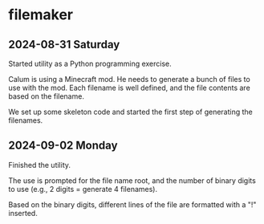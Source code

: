 # filemaker

## 2024-08-31 Saturday

Started utility as a Python programming exercise.

Calum is using a Minecraft mod. He needs to generate a bunch of files to use with the mod. Each filename is well defined, and the file contents are based on the filename.

We set up some skeleton code and started the first step of generating the filenames.

## 2024-09-02 Monday

Finished the utility.

The use is prompted for the file name root, and the number of binary digits to use (e.g., 2 digits = generate 4 filenames).

Based on the binary digits, different lines of the file are formatted with a "!" inserted.

